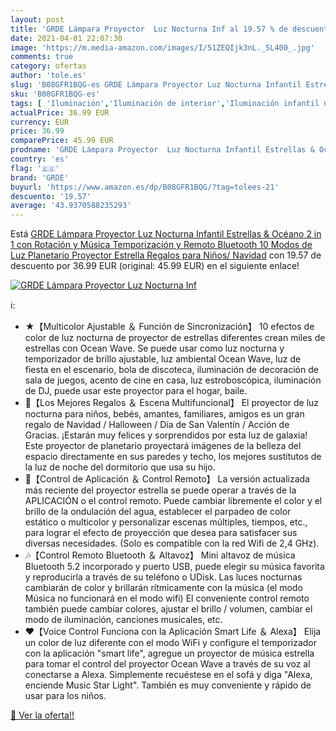 ```yaml
---
layout: post
title: 'GRDE Lámpara Proyector  Luz Nocturna Inf al 19.57 % de descuento'
date: 2021-04-01 22:07:30
image: 'https://m.media-amazon.com/images/I/51ZEQIjk3nL._SL400_.jpg'
comments: true
category: ofertas
author: 'tole.es'
slug: 'B08GFR1BQG-es GRDE Lámpara Proyector Luz Nocturna Infantil Estrellas &...'
sku: 'B08GFR1BQG-es'
tags: [ 'Iluminación','Iluminación de interior','Iluminación infantil nocturna','Lámparas e iluminación infantil','grde','navidad', ]
actualPrice: 36.99 EUR
currency: EUR
price: 36.99
comparePrice: 45.99 EUR
prodname: 'GRDE Lámpara Proyector  Luz Nocturna Infantil Estrellas & Océano 2 in 1 con Rotación y Música Temporización y Remoto Bluetooth 10 Modos de Luz Planetario Proyector Estrella Regalos para Niños/ Navidad'
country: 'es'
flag: '🇪🇸'
brand: 'GRDE'
buyurl: 'https://www.amazon.es/dp/B08GFR1BQG/?tag=tolees-21'
descuento: '19.57'
average: '43.9370588235293'
---
```


Está [GRDE Lámpara Proyector  Luz Nocturna Infantil Estrellas & Océano 2 in 1 con Rotación y Música Temporización y Remoto Bluetooth 10 Modos de Luz Planetario Proyector Estrella Regalos para Niños/ Navidad](https://www.amazon.es/dp/B08GFR1BQG/?tag=tolees-21) con 19.57 de descuento por 36.99 EUR (original: 45.99 EUR) en el siguiente enlace!

[![GRDE Lámpara Proyector  Luz Nocturna Inf](https://m.media-amazon.com/images/I/51ZEQIjk3nL._SL400_.jpg)](https://www.amazon.es/dp/B08GFR1BQG/?tag=tolees-21)

ℹ️:

- ★【Multicolor Ajustable ＆ Función de Sincronización】 10 efectos de color de luz nocturna de proyector de estrellas diferentes crean miles de estrellas con Ocean Wave. Se puede usar como luz nocturna y temporizador de brillo ajustable, luz ambiental Ocean Wave, luz de fiesta en el escenario, bola de discoteca, iluminación de decoración de sala de juegos, acento de cine en casa, luz estroboscópica, iluminación de DJ, puede usar este proyector para el hogar, baile.
- 🎁【Los Mejores Regalos ＆ Escena Multifuncional】 El proyector de luz nocturna para niños, bebés, amantes, familiares, amigos es un gran regalo de Navidad / Halloween / Día de San Valentín / Acción de Gracias. ¡Estarán muy felices y sorprendidos por esta luz de galaxia! Este proyector de planetario proyectará imágenes de la belleza del espacio directamente en sus paredes y techo, los mejores sustitutos de la luz de noche del dormitorio que usa su hijo.
- 📱【Control de Aplicación ＆ Control Remoto】 La versión actualizada más reciente del proyector estrella se puede operar a través de la APLICACIÓN o el control remoto. Puede cambiar libremente el color y el brillo de la ondulación del agua, establecer el parpadeo de color estático o multicolor y personalizar escenas múltiples, tiempos, etc., para lograr el efecto de proyección que desea para satisfacer sus diversas necesidades. (Solo es compatible con la red Wifi de 2,4 GHz).
- 🎶【Control Remoto Bluetooth ＆ Altavoz】 Mini altavoz de música Bluetooth 5.2 incorporado y puerto USB, puede elegir su música favorita y reproducirla a través de su teléfono o UDisk. Las luces nocturnas cambiarán de color y brillarán rítmicamente con la música (el modo Música no funcionará en el modo wifi) El conveniente control remoto también puede cambiar colores, ajustar el brillo / volumen, cambiar el modo de iluminación, canciones musicales, etc.
- ❤️【Voice Control Funciona con la Aplicación Smart Life ＆ Alexa】 Elija un color de luz diferente con el modo WiFi y configure el temporizador con la aplicación "smart life", agregue un proyector de música estrella para tomar el control del proyector Ocean Wave a través de su voz al conectarse a Alexa. Simplemente recuéstese en el sofá y diga "Alexa, enciende Music Star Light". También es muy conveniente y rápido de usar para los niños.

[🛒 Ver la oferta!!](https://www.amazon.es/dp/B08GFR1BQG/?tag=tolees-21)
